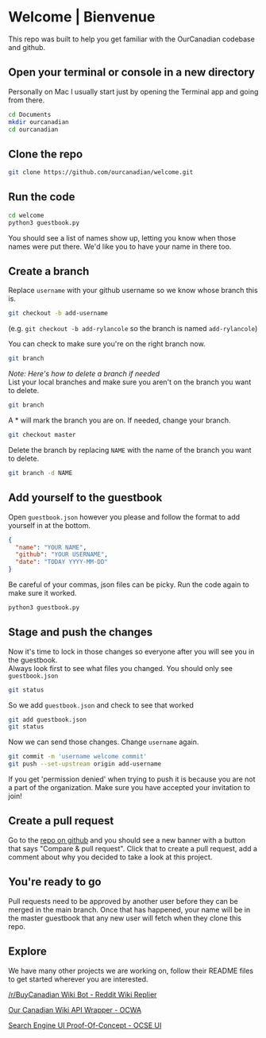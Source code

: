 # Welcome | Bienvenue

This repo was built to help you get familiar with the OurCanadian codebase and github.

## Open your terminal or console in a new directory
Personally on Mac I usually start just by opening the Terminal app and going from there.
```bash
cd Documents
mkdir ourcanadian
cd ourcanadian
```

## Clone the repo
```bash
git clone https://github.com/ourcanadian/welcome.git
```

## Run the code
```bash
cd welcome
python3 guestbook.py
```
You should see a list of names show up, letting you know when those names were put there. We'd like you to have your name in there too.


## Create a branch
Replace `username` with your github username so we know whose branch this is.
```bash
git checkout -b add-username
```
(e.g. `git checkout -b add-rylancole` so the branch is named `add-rylancole`)

You can check to make sure you're on the right branch now.
```bash
git branch
```

_Note: Here's how to delete a branch if needed_      
List your local branches and make sure you aren't on the branch you want to delete.
```bash
git branch
```
A * will mark the branch you are on. If needed, change your branch.
```bash
git checkout master
```
Delete the branch by replacing `NAME` with the name of the branch you want to delete.
```bash
git branch -d NAME
```

## Add yourself to the guestbook
Open `guestbook.json` however you please and follow the format to add yourself in at the bottom.
```json
{
  "name": "YOUR NAME",
  "github": "YOUR USERNAME",
  "date": "TODAY YYYY-MM-DD"
}
```
Be careful of your commas, json files can be picky. Run the code again to make sure it worked.
```bash
python3 guestbook.py
```

## Stage and push the changes
Now it's time to lock in those changes so everyone after you will see you in the guestbook.  
Always look first to see what files you changed. You should only see `guestbook.json`
```bash
git status
```
So we add `guestbook.json` and check to see that worked
```bash
git add guestbook.json
git status
```
Now we can send those changes. Change `username` again.
```bash
git commit -m 'username welcome commit'
git push --set-upstream origin add-username
```
If you get 'permission denied' when trying to push it is because you are not a part of the organization. Make sure you have accepted your invitation to join!

## Create a pull request
Go to the [repo on github](https://github.com/ourcanadian/welcome) and you should see a new banner with a button that says "Compare & pull request". Click that to create a pull request, add a comment about why you decided to take a look at this project.

## You're ready to go
Pull requests need to be approved by another user before they can be merged in the main branch. Once that has happened, your name will be in the master guestbook that any new user will fetch when they clone this repo.

## Explore
We have many other projects we are working on, follow their README files to get started wherever you are interested.

[/r/BuyCanadian Wiki Bot - Reddit Wiki Replier](https://github.com/ourcanadian/wiki-replier)

[Our Canadian Wiki API Wrapper - OCWA](https://github.com/ourcanadian/ocwa-wrapper)

[Search Engine UI Proof-Of-Concept - OCSE UI](https://github.com/ourcanadian/ocse-ui-poc)


